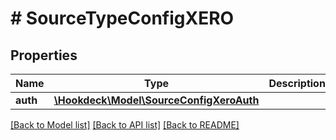 # # SourceTypeConfigXERO

## Properties

Name | Type | Description | Notes
------------ | ------------- | ------------- | -------------
**auth** | [**\Hookdeck\Model\SourceConfigXeroAuth**](SourceConfigXeroAuth.md) |  | [optional]

[[Back to Model list]](../../README.md#models) [[Back to API list]](../../README.md#endpoints) [[Back to README]](../../README.md)

